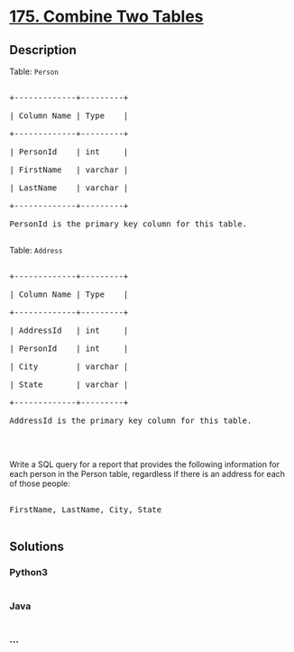 # [175. Combine Two Tables](https://leetcode.com/problems/combine-two-tables)

## Description
<p>Table: <code>Person</code></p>



<pre>

+-------------+---------+

| Column Name | Type    |

+-------------+---------+

| PersonId    | int     |

| FirstName   | varchar |

| LastName    | varchar |

+-------------+---------+

PersonId is the primary key column for this table.

</pre>



<p>Table: <code>Address</code></p>



<pre>

+-------------+---------+

| Column Name | Type    |

+-------------+---------+

| AddressId   | int     |

| PersonId    | int     |

| City        | varchar |

| State       | varchar |

+-------------+---------+

AddressId is the primary key column for this table.

</pre>



<p>&nbsp;</p>



<p>Write a SQL query for a report that provides the following information for each person in the Person table, regardless if there is an address for each of those people:</p>



<pre>

FirstName, LastName, City, State

</pre>




## Solutions


<!-- tabs:start -->

### **Python3**

```python

```

### **Java**

```java

```

### **...**
```

```

<!-- tabs:end -->
